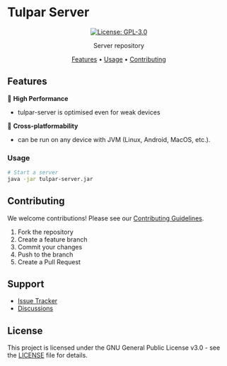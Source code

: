 # Tulpar Server

<div align="center">

[![License: GPL-3.0](https://img.shields.io/badge/License-GPL%203.0-blue.svg)](https://www.gnu.org/licenses/gpl-3.0)


Server repository

[Features](#features) •
[Usage](#usage) •
[Contributing](#contributing)

</div>

## Features

🚀 **High Performance**
- tulpar-server is optimised even for weak devices

🔄 **Cross-platformability**
- can be run on any device with JVM (Linux, Android, MacOS, etc.).

### Usage

```bash
# Start a server
java -jar tulpar-server.jar
```

## Contributing

We welcome contributions! Please see our [Contributing Guidelines](CONTRIBUTING.md).

1. Fork the repository
2. Create a feature branch
3. Commit your changes
4. Push to the branch
5. Create a Pull Request

## Support

- [Issue Tracker](https://github.com/nuros-linux/tulpar-server/issues)
- [Discussions](https://github.com/nuros-linux/tulpar-server/discussions)

## License

This project is licensed under the GNU General Public License v3.0 - see the [LICENSE](LICENSE) file for details.
